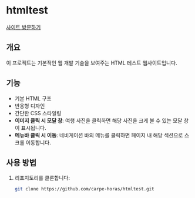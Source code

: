 # htmltest

[사이트 방문하기](https://carpe-horas.github.io/htmltest/)

## 개요

이 프로젝트는 기본적인 웹 개발 기술을 보여주는 HTML 테스트 웹사이트입니다. 

## 기능

- 기본 HTML 구조
- 반응형 디자인
- 간단한 CSS 스타일링
- **이미지 클릭 시 모달 창**: 여행 사진을 클릭하면 해당 사진을 크게 볼 수 있는 모달 창이 표시됩니다.
- **메뉴바 클릭 시 이동**: 네비게이션 바의 메뉴를 클릭하면 페이지 내 해당 섹션으로 스크롤 이동합니다.

## 사용 방법

1. 리포지토리를 클론합니다:
   ```bash
   git clone https://github.com/carpe-horas/htmltest.git
